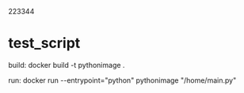 223344
# test_script

build:
docker build -t pythonimage .

run:
docker run --entrypoint="python" pythonimage "/home/main.py"
